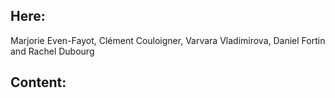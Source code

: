 ## Here: 
Marjorie Even-Fayot, Clément Couloigner, Varvara Vladimirova, Daniel Fortin and Rachel Dubourg


## Content: 
